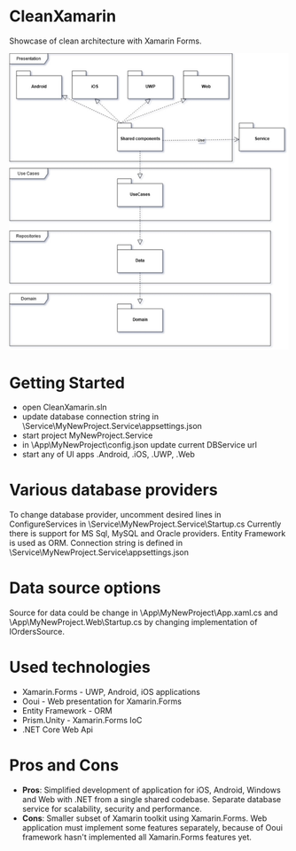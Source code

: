# CleanXamarin

Showcase of clean architecture with Xamarin Forms.

![arch](images/draw.jpg?raw=true "Architecture")

# Getting Started

- open CleanXamarin.sln
- update database connection string in \Service\MyNewProject.Service\appsettings.json
- start project MyNewProject.Service
- in \App\MyNewProject\config.json update current DBService url
- start any of UI apps .Android, .iOS, .UWP, .Web

# Various database providers

To change database provider, uncomment desired lines in ConfigureServices in \Service\MyNewProject.Service\Startup.cs
Currently there is support for MS Sql, MySQL and Oracle providers.
Entity Framework is used as ORM.
Connection string is defined in \Service\MyNewProject.Service\appsettings.json

# Data source options

Source for data could be change in \App\MyNewProject\App.xaml.cs
and \App\MyNewProject.Web\Startup.cs by changing implementation of IOrdersSource.

# Used technologies

- Xamarin.Forms - UWP, Android, iOS applications
- Ooui - Web presentation for Xamarin.Forms
- Entity Framework - ORM
- Prism.Unity - Xamarin.Forms IoC
- .NET Core Web Api

# Pros and Cons

- **Pros**: Simplified development of application for iOS, Android, Windows and Web with .NET from a single shared codebase. Separate database service for scalability, security and performance.
- **Cons**: Smaller subset of Xamarin toolkit using Xamarin.Forms. Web application must implement some features separately, because of Ooui framework hasn't implemented all Xamarin.Forms features yet.
